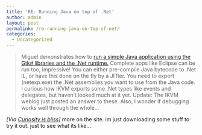```yaml
---
title: 'RE: Running Java on top of .Net'
author: admin
layout: post
permalink: /re-running-java-on-top-of-net/
categories:
  - Uncategorized
---
```

> Miguel demonstrates how to [run a simple Java application using the Gtk# libraries and the .Net runtime.][1] Complete apps like Eclipse can be run too, impressive! You can either pre-compile Java bytecode to .Net IL, or have this done on the fly by a JITter. You need to export (netexp.exe) the .Net assemblies you want to use from the Java code. I curious how IKVM exports some .Net types like events and delegates, but haven&#8217;t looked much at it yet. Update: The IKVM weblog just posted an answer to these. Also, I wonder if debugging works well through the whole&#8230;

*[Via [Curiosity is bliss][2]]* more on the site. im just downloading some stuff to try it out. just to see what its like&#8230;

 [1]: http://primates.ximian.com/~miguel/archive/2004/Mar-18.html
 [2]: http://blog.monstuff.com/archives/000158.html